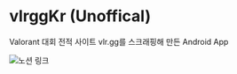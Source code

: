 # vlrggKr (Unoffical)

Valorant 대회 전적 사이트 vlr.gg를 스크래핑해 만든 Android App

![노션 링크](https://www.notion.so/vlrgg-android-3887972d0b404d569bb9b82f0ac5072c)
